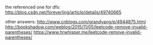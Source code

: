 the referenced one for dfs: http://blog.csdn.net/foreverling/article/details/49740665

other answers:
http://www.cnblogs.com/grandyang/p/4944875.html
http://bookshadow.com/weblog/2015/11/05/leetcode-remove-invalid-parentheses/
https://www.hrwhisper.me/leetcode-remove-invalid-parentheses/
